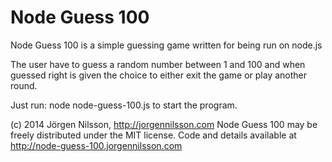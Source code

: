 # Node Guess 100

Node Guess 100 is a simple guessing game written for being run on node.js

The user have to guess a random number between 1 and 100 and when guessed right is given the choice to either exit the game or play another round.

Just run: node node-guess-100.js to start the program.

(c) 2014 Jörgen Nilsson, http://jorgennilsson.com
Node Guess 100 may be freely distributed under the MIT license.
Code and details available at
http://node-guess-100.jorgennilsson.com